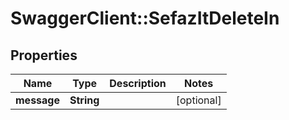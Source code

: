 # SwaggerClient::SefazItDeleteIn

## Properties
Name | Type | Description | Notes
------------ | ------------- | ------------- | -------------
**message** | **String** |  | [optional] 


